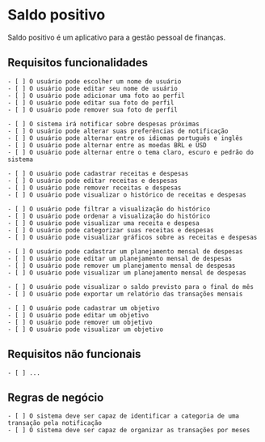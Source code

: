 # Saldo positivo
Saldo positivo é um aplicativo para a gestão pessoal de finanças.
## Requisitos funcionalidades
    - [ ] O usuário pode escolher um nome de usuário
    - [ ] O usuário pode editar seu nome de usuário
    - [ ] O usuário pode adicionar uma foto ao perfil
    - [ ] O usuário pode editar sua foto de perfil
    - [ ] O usuário pode remover sua foto de perfil

    - [ ] O sistema irá notificar sobre despesas próximas
    - [ ] O usuário pode alterar suas preferências de notificação
    - [ ] O usuário pode alternar entre os idiomas português e inglês
    - [ ] O usuário pode alternar entre as moedas BRL e USD
    - [ ] O usuário pode alternar entre o tema claro, escuro e pedrão do sistema

    - [ ] O usuário pode cadastrar receitas e despesas
    - [ ] O usuário pode editar receitas e despesas
    - [ ] O usuário pode remover receitas e despesas
    - [ ] O usuário pode visualizar o histórico de receitas e despesas
    
    - [ ] O usuário pode filtrar a visualização do histórico
    - [ ] O usuário pode ordenar a visualização do histórico
    - [ ] O usuário pode visualizar uma receita e despesa
    - [ ] O usuário pode categorizar suas receitas e despesas
    - [ ] O usuário pode visualizar gráficos sobre as receitas e despesas
    
    - [ ] O usuário pode cadastrar um planejamento mensal de despesas
    - [ ] O usuário pode editar um planejamento mensal de despesas
    - [ ] O usuário pode remover um planejamento mensal de despesas
    - [ ] O usuário pode visualizar um planejamento mensal de despesas

    - [ ] O usuário pode visualizar o saldo previsto para o final do mês
    - [ ] O usuário pode exportar um relatório das transações mensais

    - [ ] O usuário pode cadastrar um objetivo
    - [ ] O usuário pode editar um objetivo
    - [ ] O usuário pode remover um objetivo
    - [ ] O usuário pode visualizar um objetivo
## Requisitos não funcionais
    - [ ] ...
## Regras de negócio
    - [ ] O sistema deve ser capaz de identificar a categoria de uma transação pela notificação
    - [ ] O sistema deve ser capaz de organizar as transações por meses
